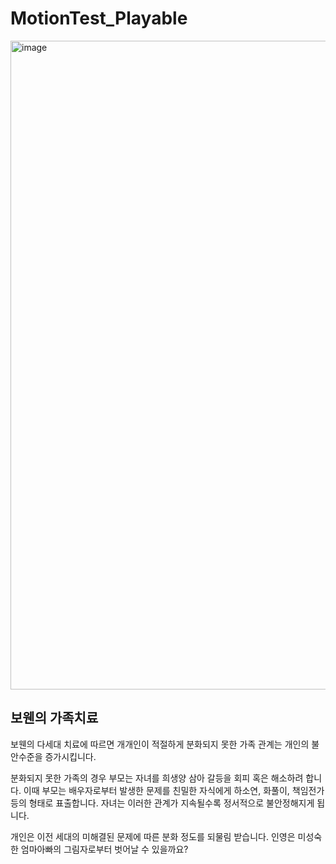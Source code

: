 # MotionTest_Playable
 
<img width="1038" alt="image" src="https://user-images.githubusercontent.com/46564046/235314581-ef8dc954-d9ae-4a9d-b919-ef99c3058e7c.png">


## 보웬의 가족치료

보웬의 다세대 치료에 따르면 개개인이 적절하게 분화되지 못한 가족 관계는 개인의 불안수준을 증가시킵니다. 

분화되지 못한 가족의 경우 부모는 자녀를 희생양 삼아 갈등을 회피 혹은 해소하려 합니다.
이때 부모는 배우자로부터 발생한 문제를 친밀한 자식에게 하소연, 화풀이, 책임전가 등의 형태로 표출합니다.
자녀는 이러한 관계가 지속될수록 정서적으로 불안정해지게 됩니다.

개인은 이전 세대의 미해결된 문제에 따른 분화 정도를 되물림 받습니다.
인영은 미성숙한 엄마아빠의 그림자로부터 벗어날 수 있을까요?
